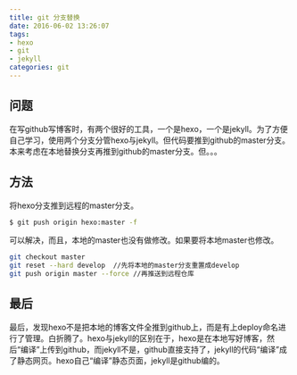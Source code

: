 ```yaml
---
title: git 分支替换
date: 2016-06-02 13:26:07
tags:
- hexo
- git
- jekyll
categories: git
---
```


## 问题
在写github写博客时，有两个很好的工具，一个是hexo，一个是jekyll。为了方便自己学习，使用两个分支分管hexo与jekyll。但代码要推到github的master分支。本来考虑在本地替换分支再推到github的master分支。但。。。
## 方法
将hexo分支推到远程的master分支。
``` bash
$ git push origin hexo:master -f
```
可以解决，而且，本地的master也没有做修改。如果要将本地master也修改。
``` bash
git checkout master
git reset --hard develop  //先将本地的master分支重置成develop
git push origin master --force //再推送到远程仓库
```
<!-- more -->
## 最后
最后，发现hexo不是把本地的博客文件全推到github上，而是有上deploy命名进行了管理。白折腾了。hexo与jekyll的区别在于，hexo是在本地写好博客，然后“编译”上传到github，而jekyll不是，github直接支持了，jekyll的代码“编译”成了静态网页。hexo自己“编译”静态页面，jekyll是github编的。
